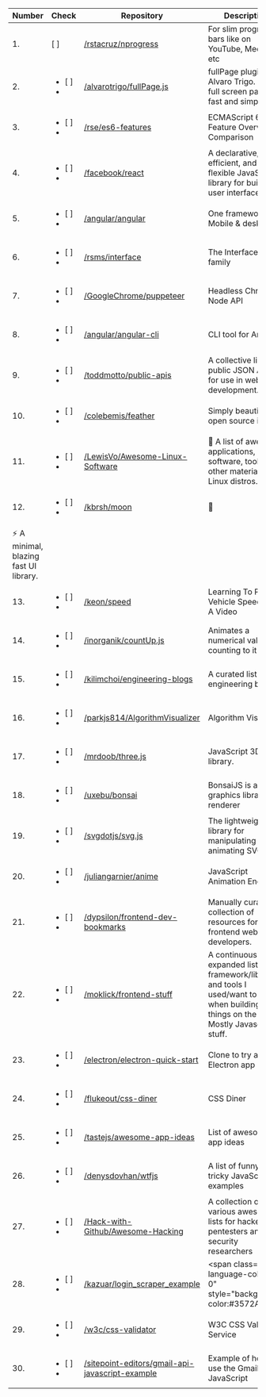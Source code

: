 Number | Check | Repository | Description |
----- | ----- | ----- | -----|
| 1. | [ ] | [/rstacruz/nprogress](https://github.com/rstacruz/nprogress) | For slim progress bars like on YouTube, Medium, etc | 
| 2. | <ul><li> [ ] <li></ul> | [/alvarotrigo/fullPage.js](https://github.com/alvarotrigo/fullPage.js) | fullPage plugin by Alvaro Trigo. Create full screen pages fast and simple | 
| 3. | <ul><li> [ ] <li></ul> | [/rse/es6-features](https://github.com/rse/es6-features) | ECMAScript 6: Feature Overview &amp; Comparison | 
| 4. | <ul><li> [ ] <li></ul> | [/facebook/react](https://github.com/facebook/react) | A declarative, efficient, and flexible JavaScript library for building user interfaces. | 
| 5. | <ul><li> [ ] <li></ul> | [/angular/angular](https://github.com/angular/angular) | One framework. Mobile &amp; desktop. | 
| 6. | <ul><li> [ ] <li></ul> | [/rsms/interface](https://github.com/rsms/interface) | The Interface font family | 
| 7. | <ul><li> [ ] <li></ul> | [/GoogleChrome/puppeteer](https://github.com/GoogleChrome/puppeteer) | Headless Chrome Node API | 
| 8. | <ul><li> [ ] <li></ul> | [/angular/angular-cli](https://github.com/angular/angular-cli) | CLI tool for Angular | 
| 9. | <ul><li> [ ] <li></ul> | [/toddmotto/public-apis](https://github.com/toddmotto/public-apis) | A collective list of public JSON APIs for use in web development. | 
| 10. | <ul><li> [ ] <li></ul> | [/colebemis/feather](https://github.com/colebemis/feather) | Simply beautiful open source icons | 
| 11. | <ul><li> [ ] <li></ul> | [/LewisVo/Awesome-Linux-Software](https://github.com/LewisVo/Awesome-Linux-Software) | <g-emoji alias="penguin" fallback-src="https://assets-cdn.github.com/images/icons/emoji/unicode/1f427.png"  >🐧</g-emoji> A list of awesome applications, software, tools and other materials for Linux distros. | 
| 12. | <ul><li> [ ] <li></ul> | [/kbrsh/moon](https://github.com/kbrsh/moon) | <g-emoji alias="crescent_moon" fallback-src="https://assets-cdn.github.com/images/icons/emoji/unicode/1f319.png"  >🌙</g-emoji>
                                    <g-emoji alias="zap" fallback-src="https://assets-cdn.github.com/images/icons/emoji/unicode/26a1.png"  >⚡️</g-emoji> A minimal, blazing fast UI library. | 
| 13. | <ul><li> [ ] <li></ul> | [/keon/speed](https://github.com/keon/speed) | Learning To Predict Vehicle Speed From A Video | 
| 14. | <ul><li> [ ] <li></ul> | [/inorganik/countUp.js](https://github.com/inorganik/countUp.js) | Animates a numerical value by counting to it | 
| 15. | <ul><li> [ ] <li></ul> | [/kilimchoi/engineering-blogs](https://github.com/kilimchoi/engineering-blogs) | A curated list of engineering blogs | 
| 16. | <ul><li> [ ] <li></ul> | [/parkjs814/AlgorithmVisualizer](https://github.com/parkjs814/AlgorithmVisualizer) | Algorithm Visualizer | 
| 17. | <ul><li> [ ] <li></ul> | [/mrdoob/three.js](https://github.com/mrdoob/three.js) | JavaScript 3D library. | 
| 18. | <ul><li> [ ] <li></ul> | [/uxebu/bonsai](https://github.com/uxebu/bonsai) | BonsaiJS is a graphics library and renderer | 
| 19. | <ul><li> [ ] <li></ul> | [/svgdotjs/svg.js](https://github.com/svgdotjs/svg.js) | The lightweight library for manipulating and animating SVG | 
| 20. | <ul><li> [ ] <li></ul> | [/juliangarnier/anime](https://github.com/juliangarnier/anime) | JavaScript Animation Engine | 
| 21. | <ul><li> [ ] <li></ul> | [/dypsilon/frontend-dev-bookmarks](https://github.com/dypsilon/frontend-dev-bookmarks) | Manually curated collection of resources for frontend web developers. | 
| 22. | <ul><li> [ ] <li></ul> | [/moklick/frontend-stuff](https://github.com/moklick/frontend-stuff) | A continuously expanded list of framework/libraries and tools I used/want to use when building things on the web. Mostly Javascript stuff. | 
| 23. | <ul><li> [ ] <li></ul> | [/electron/electron-quick-start](https://github.com/electron/electron-quick-start) | Clone to try a simple Electron app | 
| 24. | <ul><li> [ ] <li></ul> | [/flukeout/css-diner](https://github.com/flukeout/css-diner) | CSS Diner | 
| 25. | <ul><li> [ ] <li></ul> | [/tastejs/awesome-app-ideas](https://github.com/tastejs/awesome-app-ideas) | List of awesome app ideas | 
| 26. | <ul><li> [ ] <li></ul> | [/denysdovhan/wtfjs](https://github.com/denysdovhan/wtfjs) | A list of funny and tricky JavaScript examples | 
| 27. | <ul><li> [ ] <li></ul> | [/Hack-with-Github/Awesome-Hacking](https://github.com/Hack-with-Github/Awesome-Hacking) | A collection of various awesome lists for hackers, pentesters and security researchers | 
| 28. | <ul><li> [ ] <li></ul> | [/kazuar/login_scraper_example](https://github.com/kazuar/login_scraper_example) | <span class="repo-language-color ml-0" style="background-color:#3572A5; | 
| 29. | <ul><li> [ ] <li></ul> | [/w3c/css-validator](https://github.com/w3c/css-validator) | W3C CSS Validation Service | 
| 30. | <ul><li> [ ] <li></ul> | [/sitepoint-editors/gmail-api-javascript-example](https://github.com/sitepoint-editors/gmail-api-javascript-example) | Example of how to use the Gmail API in JavaScript | 
